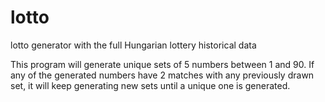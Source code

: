 # lotto
lotto generator with the full Hungarian lottery historical data 

​This program will generate unique sets of 5 numbers between 1 and 90. If any of the generated numbers have 2 matches with any previously drawn set, it will keep generating new sets until a unique one is generated.
